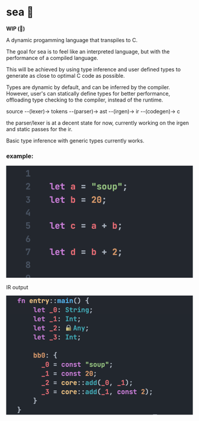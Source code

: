# sea 🌊

**WIP (🚧)**

A dynamic progamming language that transpiles to C.

The goal for sea is to feel like an interpreted language, but with the performance of a compiled language.

This will be achieved by using type inference and user defined types to generate as close to optimal C code as possible.

Types are dynamic by default, and can be inferred by the compiler. However, user's can statically define types for better performance, offloading type checking to the compiler, instead of the runtime.

source --(lexer)-> tokens --(parser)-> ast --(irgen)-> ir --(codegen)-> c

the parser/lexer is at a decent state for now, currently working on the irgen and static passes for the ir.

Basic type inference with generic types currently works.

### example:

![code](./assets/code.png)

IR output

![ir](./assets/ir.png)

